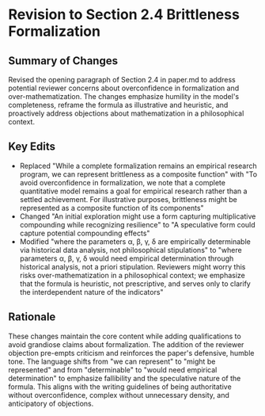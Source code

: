 # Revision to Section 2.4 Brittleness Formalization

## Summary of Changes

Revised the opening paragraph of Section 2.4 in paper.md to address potential reviewer concerns about overconfidence in formalization and over-mathematization. The changes emphasize humility in the model's completeness, reframe the formula as illustrative and heuristic, and proactively address objections about mathematization in a philosophical context.

## Key Edits

- Replaced "While a complete formalization remains an empirical research program, we can represent brittleness as a composite function" with "To avoid overconfidence in formalization, we note that a complete quantitative model remains a goal for empirical research rather than a settled achievement. For illustrative purposes, brittleness might be represented as a composite function of its components"
- Changed "An initial exploration might use a form capturing multiplicative compounding while recognizing resilience" to "A speculative form could capture potential compounding effects"
- Modified "where the parameters α, β, γ, δ are empirically determinable via historical data analysis, not philosophical stipulations" to "where parameters α, β, γ, δ would need empirical determination through historical analysis, not a priori stipulation. Reviewers might worry this risks over-mathematization in a philosophical context; we emphasize that the formula is heuristic, not prescriptive, and serves only to clarify the interdependent nature of the indicators"

## Rationale

These changes maintain the core content while adding qualifications to avoid grandiose claims about formalization. The addition of the reviewer objection pre-empts criticism and reinforces the paper's defensive, humble tone. The language shifts from "we can represent" to "might be represented" and from "determinable" to "would need empirical determination" to emphasize fallibility and the speculative nature of the formula. This aligns with the writing guidelines of being authoritative without overconfidence, complex without unnecessary density, and anticipatory of objections.